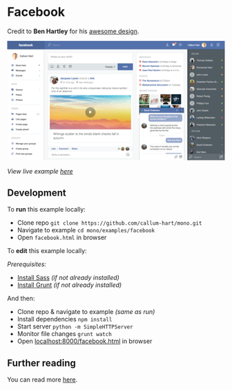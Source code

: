 # Facebook

Credit to **Ben Hartley** for his [awesome design](https://dribbble.com/shots/1666016-Facebook-redesign).

[![Facebook POC](../../examples/facebook/preview.png)](https://callum-hart.github.io/mono/examples/facebook/facebook.html)

*View live example [here](https://callum-hart.github.io/mono/examples/facebook/facebook.html)*

## Development

To **run** this example locally:

- Clone repo `git clone https://github.com/callum-hart/mono.git`
- Navigate to example `cd mono/examples/facebook`
- Open `facebook.html` in browser

To **edit** this example locally:

*Prerequisites:*

- [Install Sass](http://sass-lang.com/install) *(if not already installed)*
- [Install Grunt](https://gruntjs.com/getting-started) *(if not already installed)*

And then:

- Clone repo & navigate to example *(same as run)*
- Install dependencies `npm install`
- Start server `python -m SimpleHTTPServer`
- Monitor file changes `grunt watch`
- Open [localhost:8000/facebook.html](localhost:8000/facebook.html) in browser

## Further reading

You can read more [here](../../docs/examples/README.md).